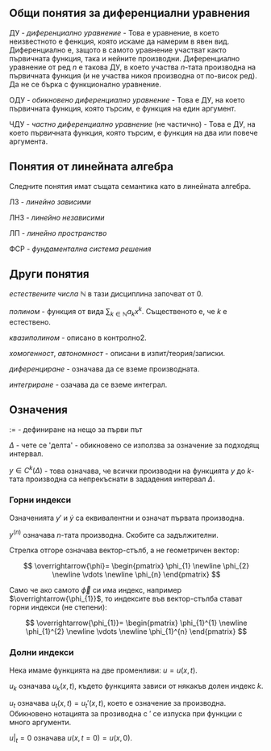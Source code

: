 ## Общи понятия за диференциални уравнения

ДУ - *диференциално уравнение* - Това е уравнение, в което неизвестното е фенкция, която искаме да намерим в явен вид. Диференциално е, защото в самото уравнение участват както първичната функция, така и нейните производни. Диференциално уравнение от ред $n$ е такова ДУ, в което участва $n$-тата производна на първичната функция (и не участва никоя производна от по-висок ред). Да не се бърка с функционално уравнение.

ОДУ - *обикновено диференциално уравнение* - Това е ДУ, на което първичната функция, която търсим, е функция на един аргумент.

ЧДУ - *частно диференциално уравнение* (не частично) - Това е ДУ, на което първичната функция, която търсим, е функция на два или повече аргумента.

##  Понятия от линейната алгебра

Следните понятия имат същата семантика като в линейната алгебра.

ЛЗ - *линейно зависими*

ЛНЗ - *линейно независими*

ЛП - *линейно пространство*

ФСР - *фундаментална система решения*

## Други понятия

*естествените числа* $\mathbb{N}$ в тази дисциплина започват от $0$.

*полином* - функция от вида $\displaystyle\sum_{k \in \mathbb{N}} a_k x^k$. Същественото е, че $k$ е естествено.

*квазиполином* - описано в контролно2.

*хомогенност*, *автономност* - описани в изпит/теория/записки.

*диференциране* - означава да се вземе производната.

*интегриране* - озачава да се вземe интеграл.

## Означения

$:=$ - дефиниране на нещо за първи път

$\Delta$ - чете се 'делта' - обикновено се използва за означение за подходящ интервал.

$y \in C^k(\Delta)$ - това означава, че всички производни на функцията $y$ до $k$-тата производна са непрекъснати в зададения интервал $\Delta$.

### Горни индекси

Означенията $y'$ и $\dot{y}$ са еквивалентни и означат първата производна.

$y^{(n)}$ означава $n$-тата производна. Скобите са задължителни.

Стрелка отгоре означава вектор-стълб, а не геометричен вектор:

$$
\overrightarrow{\phi}=
\begin{pmatrix}
\phi_{1} \newline \phi_{2} \newline \vdots \newline \phi_{n}
\end{pmatrix}
$$

Само че ако самото $\overrightarrow{\phi}$ си има индекс, например $\overrightarrow{\phi_{1}}$, то индексите във вектор-стълба стават горни индекси (не степени):

$$
\overrightarrow{\phi_{1}}=
\begin{pmatrix}
\phi_{1}^{1} \newline \phi_{1}^{2} \newline \vdots \newline \phi_{1}^{n}
\end{pmatrix}
$$

### Долни индекси

Нека имаме функцията на две променливи: $u = u(x, t)$.

$u_k$ означава $u_k(x, t)$, където функцията зависи от някакъв долен индекс $k$.

$u_t$ означава $u_t(x, t) = u_t'(x, t)$, което е означение за производна. Обикновено нотацията за прозиводна с $'$ се изпуска при функции с много аргументи.

$u|_t=0$ означава $u(x, t=0) = u(x, 0)$.